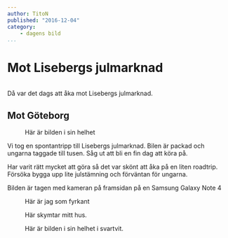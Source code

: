 ```yaml
---
author: TitoN
published: "2016-12-04"
category:
    - dagens bild
...
```

Mot Lisebergs julmarknad
==================================

<figure class="figure center">
<!-- <a href="image/blogg/20161204_092558.jpg"><img src="image/blogg/20161204_092558.jpg?w=700&h=150&a=0,20,20,50&cf" alt=""/></a> -->
<a href="image/blogg/20161204_092558.jpg"><img src="image/blogg/20161204_092558.jpg?w=960&h=200&a=25,10,10,10&cf" alt=""/></a>

</figure>

Då var det dags att åka mot Lisebergs julmarknad.

<!--more-->



Mot Göteborg
-----------------------------------


<figure class="figure right w50">
<a href="image/blogg/20161204_092558.jpg"><img src="image/blogg/20161204_092558.jpg?w=500" alt=""/></a>
<figcaption markdown=1>Här är bilden i sin helhet</figcaption>
</figure>
Vi tog en spontantripp till Lisebergs julmarknad.
Bilen är packad och ungarna taggade till tusen. Såg ut att bli en fin dag att köra på.

Har varit rätt mycket att göra så det var skönt att åka på en liten roadtrip. Försöka bygga upp lite julstämning och förväntan för ungarna.

Bilden är tagen med kameran på framsidan på en Samsung Galaxy Note 4

<figure class="figure w25">
<a href="image/blogg/20161204_092558.jpg"><img src="image/blogg/20161204_092558.jpg?w=400&h=400&a=40,10,10,10&cf" alt=""/></a>
<figcaption markdown=1>Här är jag som fyrkant</figcaption>
</figure>
<figure class="figure left w25">
<a href="image/blogg/20161204_092558.jpg"><img src="image/blogg/20161204_092558.jpg?w=400&h=400&a=25,0,45,5&cf" alt=""/></a>
<figcaption markdown=1>Här skymtar mitt hus.</figcaption>
</figure>
<figure class="figure center w100">
<a href="image/blogg/20161204_092558.jpg"><img src="image/blogg/20161204_092558.jpg?w=960&f=grayscale" alt=""/></a>
<figcaption markdown=1>Här är bilden i sin helhet i svartvit.</figcaption>
</figure>
